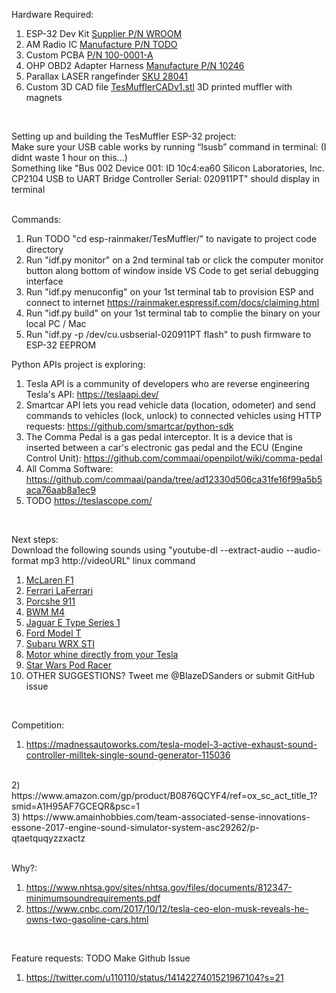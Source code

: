 Hardware Required: <br>
1) ESP-32 Dev Kit [Supplier P/N WROOM](https://acrobotic.com/products/acr-00024/) <br>
2) AM Radio IC [Manufacture P/N TODO](https://www.petervis.com/Radios/ta7642/ta7642-am-radio-ic.html)
3) Custom PCBA [P/N 100-0001-A](https://www.upverter.com)
4) OHP OBD2 Adapter Harness [Manufacture P/N 10246](www.amazon.com/dp/B08DXY5KVX/ref=cm_sw_r_cp_api_glt_fabc_M5VV59NMV6AZKJVCRG4D?) <br>
5) Parallax LASER rangefinder [SKU 28041](https://www.parallax.com/product/laserping-2m-rangefinder/) <br>
6) Custom 3D CAD file [TesMufflerCADv1.stl](https://github.com/OpenSourceIronman/Tes/blob/master/TesMuffler/TesMufflerCADv1.stl) 3D printed muffler with magnets <br>
<br>

Setting up and building the TesMuffler ESP-32 project: <br>
Make sure your USB cable works by running “lsusb” command in terminal: (I didnt waste 1 hour on this...) <br>
Something like "Bus 002 Device 001: ID 10c4:ea60 Silicon Laboratories, Inc. CP2104 USB to UART Bridge Controller  Serial: 020911PT" should display in terminal <br>
<br>

Commands: <br>
1) Run TODO "cd esp-rainmaker/TesMuffler/" to navigate to project code directory <br>
2) Run "idf.py monitor" on a 2nd terminal tab or click the computer monitor button along bottom of window inside VS Code to get serial debugging interface <br>
3) Run "idf.py menuconfig" on your 1st terminal tab to provision ESP and connect to internet https://rainmaker.espressif.com/docs/claiming.html <br>
4) Run "idf.py build" on your 1st terminal tab to complie the binary on your local PC / Mac
5) Run "idf.py -p /dev/cu.usbserial-020911PT flash" to push firmware to ESP-32 EEPROM <br>

Python APIs project is exploring: <br>
1) Tesla API is a community of developers who are reverse engineering Tesla's API: https://teslaapi.dev/ <br>
2) Smartcar API lets you read vehicle data (location, odometer) and send commands to vehicles (lock, unlock) to connected vehicles using HTTP requests: https://github.com/smartcar/python-sdk <br>
3) The Comma Pedal is a gas pedal interceptor. It is a device that is inserted between a car's electronic gas pedal and the ECU (Engine Control Unit): https://github.com/commaai/openpilot/wiki/comma-pedal <br>
4) All Comma Software: https://github.com/commaai/panda/tree/ad12330d506ca31fe16f99a5b5aca76aab8a1ec9 <br>
5) TODO https://teslascope.com/
<br>

Next steps: <br>
Download the following sounds using "youtube-dl --extract-audio --audio-format mp3 http://videoURL" linux command
1) [McLaren F1](www.youtube.com/watch?v=mOI8GWoMF4M) <br>
2) [Ferrari LaFerrari](https://www.youtube.com/watch?v=B4Th3LxCgb4) <br>
3) [Porcshe 911](https://www.youtube.com/watch?v=O1Kyt1qDL30) <br>
4) [BWM M4](https://www.youtube.com/watch?v=0RFoYCG4_TE) <br>
5) [Jaguar E Type Series 1](https://www.youtube.com/watch?v=44sNpPYw5Bo) <br>
6) [Ford Model T](https://www.dailymotion.com/video/x35n5if) <br>
7) [Subaru WRX STI](https://youtu.be/d7Gszyz62e0?t=193) <br>
8) [Motor whine directly from your Tesla](https://www.youtube.com/watch?v=j4AxsGk-LdQ) <br>
9) [Star Wars Pod Racer](https://www.youtube.com/watch?v=f7ogSqLwNQ0) <br>
8) OTHER SUGGESTIONS? Tweet me @BlazeDSanders or submit GitHub issue <br>
<br>

Competition: <br>
1) https://madnessautoworks.com/tesla-model-3-active-exhaust-sound-controller-milltek-single-sound-generator-115036 <br>
<br>
2) https://www.amazon.com/gp/product/B0876QCYF4/ref=ox_sc_act_title_1?smid=A1H95AF7GCEQR&psc=1 <br>
3) https://www.amainhobbies.com/team-associated-sense-innovations-essone-2017-engine-sound-simulator-system-asc29262/p-qtaetquqyzzxactz <br>
<br>

Why?: <br>
1) https://www.nhtsa.gov/sites/nhtsa.gov/files/documents/812347-minimumsoundrequirements.pdf <br>
2) https://www.cnbc.com/2017/10/12/tesla-ceo-elon-musk-reveals-he-owns-two-gasoline-cars.html <br>
<br>

Feature requests: TODO Make Github Issue
1) https://twitter.com/u110110/status/1414227401521967104?s=21 <br>
<br>
